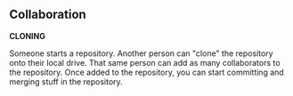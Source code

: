 ## Collaboration

**CLONING**

Someone starts a repository. Another person can "clone" the repository onto their local drive.
That same person can add as many collaborators to the repository.
Once added to the repository, you can start committing and merging stuff in the repository.